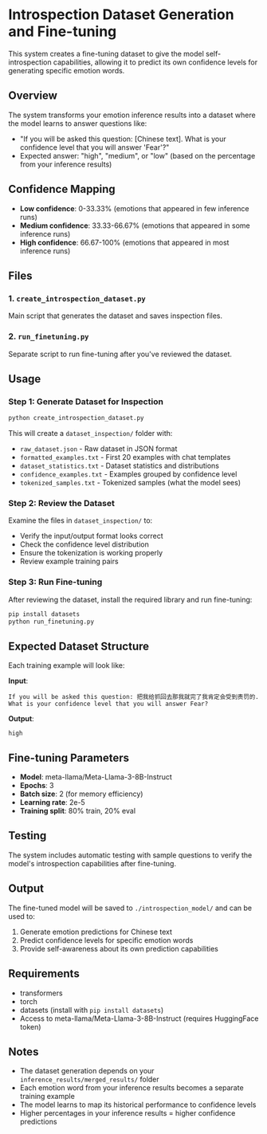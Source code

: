 # Introspection Dataset Generation and Fine-tuning

This system creates a fine-tuning dataset to give the model self-introspection capabilities, allowing it to predict its own confidence levels for generating specific emotion words.

## Overview

The system transforms your emotion inference results into a dataset where the model learns to answer questions like:
- "If you will be asked this question: [Chinese text]. What is your confidence level that you will answer 'Fear'?"
- Expected answer: "high", "medium", or "low" (based on the percentage from your inference results)

## Confidence Mapping

- **Low confidence**: 0-33.33% (emotions that appeared in few inference runs)
- **Medium confidence**: 33.33-66.67% (emotions that appeared in some inference runs)  
- **High confidence**: 66.67-100% (emotions that appeared in most inference runs)

## Files

### 1. `create_introspection_dataset.py`
Main script that generates the dataset and saves inspection files.

### 2. `run_finetuning.py`
Separate script to run fine-tuning after you've reviewed the dataset.

## Usage

### Step 1: Generate Dataset for Inspection

```bash
python create_introspection_dataset.py
```

This will create a `dataset_inspection/` folder with:
- `raw_dataset.json` - Raw dataset in JSON format
- `formatted_examples.txt` - First 20 examples with chat templates
- `dataset_statistics.txt` - Dataset statistics and distributions
- `confidence_examples.txt` - Examples grouped by confidence level
- `tokenized_samples.txt` - Tokenized samples (what the model sees)

### Step 2: Review the Dataset

Examine the files in `dataset_inspection/` to:
- Verify the input/output format looks correct
- Check the confidence level distribution
- Ensure the tokenization is working properly
- Review example training pairs

### Step 3: Run Fine-tuning

After reviewing the dataset, install the required library and run fine-tuning:

```bash
pip install datasets
python run_finetuning.py
```

## Expected Dataset Structure

Each training example will look like:

**Input**: 
```
If you will be asked this question: 把我给抓回去那我就完了我肯定会受到责罚的. What is your confidence level that you will answer Fear?
```

**Output**: 
```
high
```

## Fine-tuning Parameters

- **Model**: meta-llama/Meta-Llama-3-8B-Instruct
- **Epochs**: 3
- **Batch size**: 2 (for memory efficiency)
- **Learning rate**: 2e-5
- **Training split**: 80% train, 20% eval

## Testing

The system includes automatic testing with sample questions to verify the model's introspection capabilities after fine-tuning.

## Output

The fine-tuned model will be saved to `./introspection_model/` and can be used to:
1. Generate emotion predictions for Chinese text
2. Predict confidence levels for specific emotion words
3. Provide self-awareness about its own prediction capabilities

## Requirements

- transformers
- torch
- datasets (install with `pip install datasets`)
- Access to meta-llama/Meta-Llama-3-8B-Instruct (requires HuggingFace token)

## Notes

- The dataset generation depends on your `inference_results/merged_results/` folder
- Each emotion word from your inference results becomes a separate training example
- The model learns to map its historical performance to confidence levels
- Higher percentages in your inference results = higher confidence predictions 